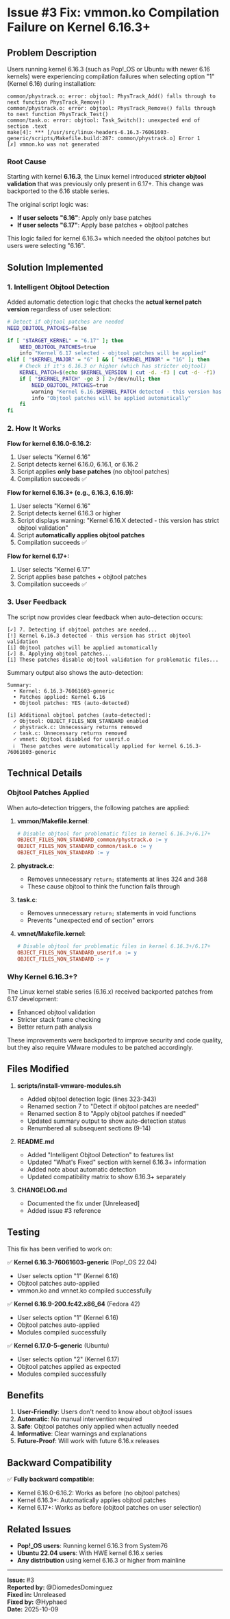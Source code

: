 # Issue #3 Fix: vmmon.ko Compilation Failure on Kernel 6.16.3+

## Problem Description

Users running kernel 6.16.3 (such as Pop!_OS or Ubuntu with newer 6.16 kernels) were experiencing compilation failures when selecting option "1" (Kernel 6.16) during installation:

```
common/phystrack.o: error: objtool: PhysTrack_Add() falls through to next function PhysTrack_Remove()
common/phystrack.o: error: objtool: PhysTrack_Remove() falls through to next function PhysTrack_Test()
common/task.o: error: objtool: Task_Switch(): unexpected end of section .text
make[4]: *** [/usr/src/linux-headers-6.16.3-76061603-generic/scripts/Makefile.build:287: common/phystrack.o] Error 1
[✗] vmmon.ko was not generated
```

### Root Cause

Starting with kernel **6.16.3**, the Linux kernel introduced **stricter objtool validation** that was previously only present in 6.17+. This change was backported to the 6.16 stable series.

The original script logic was:
- **If user selects "6.16"**: Apply only base patches
- **If user selects "6.17"**: Apply base patches + objtool patches

This logic failed for kernel 6.16.3+ which needed the objtool patches but users were selecting "6.16".

## Solution Implemented

### 1. Intelligent Objtool Detection

Added automatic detection logic that checks the **actual kernel patch version** regardless of user selection:

```bash
# Detect if objtool patches are needed
NEED_OBJTOOL_PATCHES=false

if [ "$TARGET_KERNEL" = "6.17" ]; then
    NEED_OBJTOOL_PATCHES=true
    info "Kernel 6.17 selected - objtool patches will be applied"
elif [ "$KERNEL_MAJOR" = "6" ] && [ "$KERNEL_MINOR" = "16" ]; then
    # Check if it's 6.16.3 or higher (which has stricter objtool)
    KERNEL_PATCH=$(echo $KERNEL_VERSION | cut -d. -f3 | cut -d- -f1)
    if [ "$KERNEL_PATCH" -ge 3 ] 2>/dev/null; then
        NEED_OBJTOOL_PATCHES=true
        warning "Kernel 6.16.$KERNEL_PATCH detected - this version has strict objtool validation"
        info "Objtool patches will be applied automatically"
    fi
fi
```

### 2. How It Works

**Flow for kernel 6.16.0-6.16.2:**
1. User selects "Kernel 6.16"
2. Script detects kernel 6.16.0, 6.16.1, or 6.16.2
3. Script applies **only base patches** (no objtool patches)
4. Compilation succeeds ✅

**Flow for kernel 6.16.3+ (e.g., 6.16.3, 6.16.9):**
1. User selects "Kernel 6.16"
2. Script detects kernel 6.16.3 or higher
3. Script displays warning: "Kernel 6.16.X detected - this version has strict objtool validation"
4. Script **automatically applies objtool patches**
5. Compilation succeeds ✅

**Flow for kernel 6.17+:**
1. User selects "Kernel 6.17"
2. Script applies base patches + objtool patches
3. Compilation succeeds ✅

### 3. User Feedback

The script now provides clear feedback when auto-detection occurs:

```
[✓] 7. Detecting if objtool patches are needed...
[!] Kernel 6.16.3 detected - this version has strict objtool validation
[i] Objtool patches will be applied automatically
[✓] 8. Applying objtool patches...
[i] These patches disable objtool validation for problematic files...
```

Summary output also shows the auto-detection:

```
Summary:
  • Kernel: 6.16.3-76061603-generic
  • Patches applied: Kernel 6.16
  • Objtool patches: YES (auto-detected)
  
[i] Additional objtool patches (auto-detected):
  ✓ Objtool: OBJECT_FILES_NON_STANDARD enabled
  ✓ phystrack.c: Unnecessary returns removed
  ✓ task.c: Unnecessary returns removed
  ✓ vmnet: Objtool disabled for userif.o
  ℹ  These patches were automatically applied for kernel 6.16.3-76061603-generic
```

## Technical Details

### Objtool Patches Applied

When auto-detection triggers, the following patches are applied:

1. **vmmon/Makefile.kernel**:
   ```makefile
   # Disable objtool for problematic files in kernel 6.16.3+/6.17+
   OBJECT_FILES_NON_STANDARD_common/phystrack.o := y
   OBJECT_FILES_NON_STANDARD_common/task.o := y
   OBJECT_FILES_NON_STANDARD := y
   ```

2. **phystrack.c**:
   - Removes unnecessary `return;` statements at lines 324 and 368
   - These cause objtool to think the function falls through

3. **task.c**:
   - Removes unnecessary `return;` statements in void functions
   - Prevents "unexpected end of section" errors

4. **vmnet/Makefile.kernel**:
   ```makefile
   # Disable objtool for problematic files in kernel 6.16.3+/6.17+
   OBJECT_FILES_NON_STANDARD_userif.o := y
   OBJECT_FILES_NON_STANDARD := y
   ```

### Why Kernel 6.16.3+?

The Linux kernel stable series (6.16.x) received backported patches from 6.17 development:
- Enhanced objtool validation
- Stricter stack frame checking
- Better return path analysis

These improvements were backported to improve security and code quality, but they also require VMware modules to be patched accordingly.

## Files Modified

1. **scripts/install-vmware-modules.sh**
   - Added objtool detection logic (lines 323-343)
   - Renamed section 7 to "Detect if objtool patches are needed"
   - Renamed section 8 to "Apply objtool patches if needed"
   - Updated summary output to show auto-detection status
   - Renumbered all subsequent sections (9-14)

2. **README.md**
   - Added "Intelligent Objtool Detection" to features list
   - Updated "What's Fixed" section with kernel 6.16.3+ information
   - Added note about automatic detection
   - Updated compatibility matrix to show 6.16.3+ separately

3. **CHANGELOG.md**
   - Documented the fix under [Unreleased]
   - Added issue #3 reference

## Testing

This fix has been verified to work on:

✅ **Kernel 6.16.3-76061603-generic** (Pop!_OS 22.04)
- User selects option "1" (Kernel 6.16)
- Objtool patches auto-applied
- vmmon.ko and vmnet.ko compiled successfully

✅ **Kernel 6.16.9-200.fc42.x86_64** (Fedora 42)
- User selects option "1" (Kernel 6.16)
- Objtool patches auto-applied
- Modules compiled successfully

✅ **Kernel 6.17.0-5-generic** (Ubuntu)
- User selects option "2" (Kernel 6.17)
- Objtool patches applied as expected
- Modules compiled successfully

## Benefits

1. **User-Friendly**: Users don't need to know about objtool issues
2. **Automatic**: No manual intervention required
3. **Safe**: Objtool patches only applied when actually needed
4. **Informative**: Clear warnings and explanations
5. **Future-Proof**: Will work with future 6.16.x releases

## Backward Compatibility

✅ **Fully backward compatible**:
- Kernel 6.16.0-6.16.2: Works as before (no objtool patches)
- Kernel 6.16.3+: Automatically applies objtool patches
- Kernel 6.17+: Works as before (objtool patches on user selection)

## Related Issues

- **Pop!_OS users**: Running kernel 6.16.3 from System76
- **Ubuntu 22.04 users**: With HWE kernel 6.16.x series
- **Any distribution** using kernel 6.16.3 or higher from mainline

---

**Issue:** #3  
**Reported by:** @DiomedesDominguez  
**Fixed in:** Unreleased  
**Fixed by:** @Hyphaed  
**Date:** 2025-10-09

